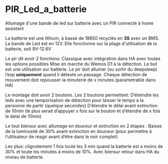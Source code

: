 # PIR_Led_a_batterie
Allumage d'une bande de led sur batterie avec un PIR connecté à home assistant

La batterie est une lithium, à basse de 18650 recyclés en **3S** avec un BMS.
La bande de Led est en 12V.
Elle fonctionne sur la plage d'utilisation de la batterie, soit 9V-12.6V

Le pir dit avoir 2 fonctions:
Classique avec intégration dans HA avec toutes les options possibles
Mise en marche du Wemos D1 à la détection. Le but est une utilisation sur batterie. Le pir doit allumer (ou sortir du deepsleep) l’esp **uniquement** quand il déteste un passage.
Chaque détection de mouvement doit repousser la minuterie de x minutes (parametrable dans HA)

Le montage doit avoir 2 boutons.
Les 2 boutons permettent:
D’éteindre les leds avec une temporisation de détection pour laisser le temps à la personne de partir (quelque secondes)
D’étendre le délai avant extinction de 10min (le plus serait d’appuyer x fois sur le bouton et d’étendre de x fois le delai de 10min)


Le tout biensur avec allumage en douceur et extinction en 2 étapes :
Baisse de la luminosité de 30% avant extinction en douceur (pour permettre à l’utilisateur de réagir avant d’être dans le noir complet)


Les plus: clignotement 1 fois toute les 3 min quand la batterie est a moins de 30% et toute les minutes à moins de 10%.
Avec biensur retour dans HA du niveau de batterie.
